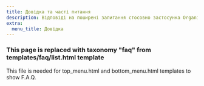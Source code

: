 ```yaml
---
title: Довідка та часті питання
description: Відповіді на поширені запитання стосовно застосунка Organic Maps
extra:
  menu_title: Довідка
---
```


### This page is replaced with taxonomy "faq" from templates/faq/list.html template

This file is needed for top_menu.html and bottom_menu.html templates to show F.A.Q.
